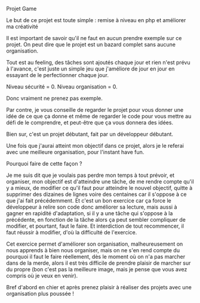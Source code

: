 Projet Game

Le but de ce projet est toute simple : remise à niveau en php et améliorer ma créativité

Il est important de savoir qu'il ne faut en aucun prendre exemple sur ce projet.
On peut dire que le projet est un bazard complet sans aucune organisation.

Tout est au feeling, des tâches sont ajoutés chaque jour et rien n'est prévu à l'avance, c'est juste un simple jeu que j'améliore de jour en jour en essayant de le perfectionner chaque jour.

Niveau sécurité = 0.
Niveau organisation = 0.

Donc vraiment ne prenez pas exemple.

Par contre, je vous conseille de regarder le projet pour vous donner une idée de ce que ça donne et même de regarder le code pour vous mettre au défi de le comprendre, et peut-être que ça vous donnera des idées.

Bien sur, c'est un projet débutant, fait par un développeur débutant.

Une fois que j'aurai atteint mon objectif dans ce projet, alors je le referai avec une meilleure organisation, pour l'instant have fun.

Pourquoi faire de cette façon ?

Je me suis dit que je voulais pas perdre mon temps à tout prévoir, et organiser, mon objectif est d'atteindre une tâche, de me rendre compte qu'il y a mieux, de modifier ce qu'il faut pour atteindre le nouvel objectif, quitte à supprimer des dizaines de lignes voire des centaines car il s'oppose à ce que j'ai fait précédemment.
Et c'est un bon exercice car ça force le développeur à relire son code donc améliorer sa lecture, mais aussi à gagner en rapidité d'adaptation, si il y a une tâche qui s'oppose à la précédente, en fonction de la tâche alors ça peut sembler compliquer de modifier, et pourtant, faut le faire. Et interdiction de tout recommencer, il faut réussir à modifier, d'où la difficulté de l'exercice.

Cet exercice permet d'améliorer son organisation, malheureusement on nous apprends à bien nous organiser, mais on ne s'en rend compte du pourquoi il faut le faire réellement, dès le moment où on n'a pas marcher dans de la merde, alors il est très difficile de prendre plaisir de marcher sur du propre (bon c'est pas la meilleure image, mais je pense que vous avez compris où je veux en venir).

Bref d'abord en chier et après prenez plaisir à réaliser des projets avec une organisation plus poussée !



